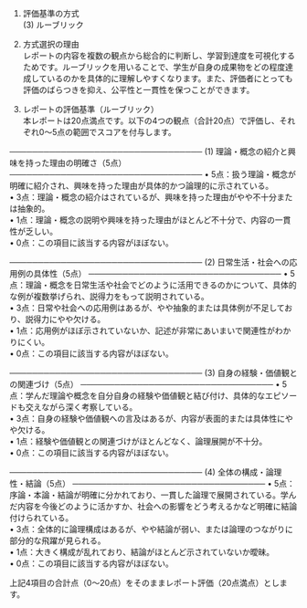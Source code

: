 1. 評価基準の方式  
(3) ルーブリック  

2. 方式選択の理由  
レポートの内容を複数の観点から総合的に判断し、学習到達度を可視化するためです。ルーブリックを用いることで、学生が自身の成果物をどの程度達成しているのかを具体的に理解しやすくなります。また、評価者にとっても評価のばらつきを抑え、公平性と一貫性を保つことができます。

3. レポートの評価基準（ルーブリック）  
本レポートは20点満点です。以下の4つの観点（合計20点）で評価し、それぞれ0～5点の範囲でスコアを付与します。

──────────────────────────────────
(1) 理論・概念の紹介と興味を持った理由の明確さ（5点）
──────────────────────────────────
• 5点：扱う理論・概念が明確に紹介され、興味を持った理由が具体的かつ論理的に示されている。  
• 3点：理論・概念の紹介はされているが、興味を持った理由がやや不十分または抽象的。  
• 1点：理論・概念の説明や興味を持った理由がほとんど不十分で、内容の一貫性が乏しい。  
• 0点：この項目に該当する内容がほぼない。  

──────────────────────────────────
(2) 日常生活・社会への応用例の具体性（5点）
──────────────────────────────────
• 5点：理論・概念を日常生活や社会でどのように活用できるのかについて、具体的な例が複数挙げられ、説得力をもって説明されている。  
• 3点：日常や社会への応用例はあるが、やや抽象的または具体例が不足しており、説得力にやや欠ける。  
• 1点：応用例がほぼ示されていないか、記述が非常にあいまいで関連性がわかりにくい。  
• 0点：この項目に該当する内容がほぼない。  

──────────────────────────────────
(3) 自身の経験・価値観との関連づけ（5点）
──────────────────────────────────
• 5点：学んだ理論や概念を自分自身の経験や価値観と結び付け、具体的なエピソードも交えながら深く考察している。  
• 3点：自身の経験や価値観への言及はあるが、内容が表面的または具体性にやや欠ける。  
• 1点：経験や価値観との関連づけがほとんどなく、論理展開が不十分。  
• 0点：この項目に該当する内容がほぼない。  

──────────────────────────────────
(4) 全体の構成・論理性・結論（5点）
──────────────────────────────────
• 5点：序論・本論・結論が明確に分かれており、一貫した論理で展開されている。学んだ内容を今後どのように活かすか、社会への影響をどう考えるかなど明確に結論付けられている。  
• 3点：全体的に論理構成はあるが、やや結論が弱い、または論理のつながりに部分的な飛躍が見られる。  
• 1点：大きく構成が乱れており、結論がほとんど示されていないか曖昧。  
• 0点：この項目に該当する内容がほぼない。  

上記4項目の合計点（0～20点）をそのままレポート評価（20点満点）とします。  